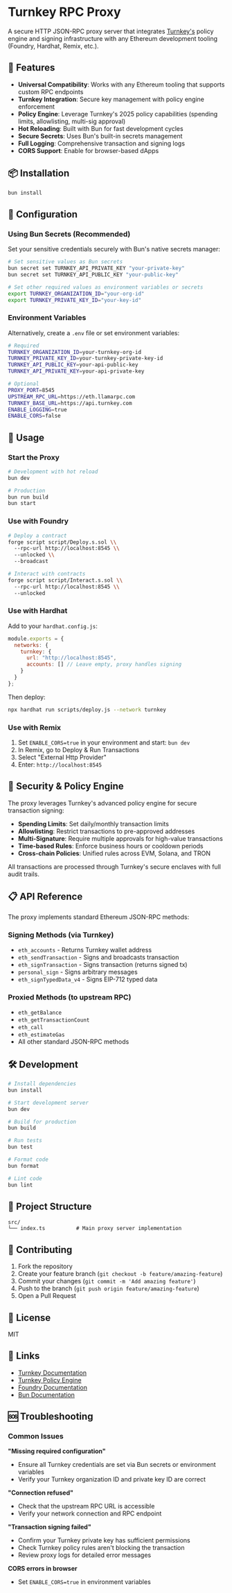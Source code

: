 # Turnkey RPC Proxy

A secure HTTP JSON-RPC proxy server that integrates [Turnkey's](https://turnkey.com) policy engine and signing infrastructure with any Ethereum development tooling (Foundry, Hardhat, Remix, etc.).

## 🚀 Features

- **Universal Compatibility**: Works with any Ethereum tooling that supports custom RPC endpoints
- **Turnkey Integration**: Secure key management with policy engine enforcement  
- **Policy Engine**: Leverage Turnkey's 2025 policy capabilities (spending limits, allowlisting, multi-sig approval)
- **Hot Reloading**: Built with Bun for fast development cycles
- **Secure Secrets**: Uses Bun's built-in secrets management
- **Full Logging**: Comprehensive transaction and signing logs
- **CORS Support**: Enable for browser-based dApps

## 📦 Installation

```bash
bun install
```

## 🔧 Configuration

### Using Bun Secrets (Recommended)

Set your sensitive credentials securely with Bun's native secrets manager:

```bash
# Set sensitive values as Bun secrets
bun secret set TURNKEY_API_PRIVATE_KEY "your-private-key"
bun secret set TURNKEY_API_PUBLIC_KEY "your-public-key"

# Set other required values as environment variables or secrets
export TURNKEY_ORGANIZATION_ID="your-org-id"
export TURNKEY_PRIVATE_KEY_ID="your-key-id"
```

### Environment Variables

Alternatively, create a `.env` file or set environment variables:

```bash
# Required
TURNKEY_ORGANIZATION_ID=your-turnkey-org-id
TURNKEY_PRIVATE_KEY_ID=your-turnkey-private-key-id
TURNKEY_API_PUBLIC_KEY=your-api-public-key
TURNKEY_API_PRIVATE_KEY=your-api-private-key

# Optional
PROXY_PORT=8545
UPSTREAM_RPC_URL=https://eth.llamarpc.com
TURNKEY_BASE_URL=https://api.turnkey.com
ENABLE_LOGGING=true
ENABLE_CORS=false
```

## 🏃 Usage

### Start the Proxy

```bash
# Development with hot reload
bun dev

# Production
bun run build
bun start
```

### Use with Foundry

```bash
# Deploy a contract
forge script script/Deploy.s.sol \\
  --rpc-url http://localhost:8545 \\
  --unlocked \\
  --broadcast

# Interact with contracts
forge script script/Interact.s.sol \\
  --rpc-url http://localhost:8545 \\
  --unlocked
```

### Use with Hardhat

Add to your `hardhat.config.js`:

```javascript
module.exports = {
  networks: {
    turnkey: {
      url: "http://localhost:8545",
      accounts: [] // Leave empty, proxy handles signing
    }
  }
};
```

Then deploy:

```bash
npx hardhat run scripts/deploy.js --network turnkey
```

### Use with Remix

1. Set `ENABLE_CORS=true` in your environment and start: `bun dev`
2. In Remix, go to Deploy & Run Transactions
3. Select "External Http Provider" 
4. Enter: `http://localhost:8545`

## 🔐 Security & Policy Engine

The proxy leverages Turnkey's advanced policy engine for secure transaction signing:

- **Spending Limits**: Set daily/monthly transaction limits
- **Allowlisting**: Restrict transactions to pre-approved addresses
- **Multi-Signature**: Require multiple approvals for high-value transactions
- **Time-based Rules**: Enforce business hours or cooldown periods
- **Cross-chain Policies**: Unified rules across EVM, Solana, and TRON

All transactions are processed through Turnkey's secure enclaves with full audit trails.

## 📋 API Reference

The proxy implements standard Ethereum JSON-RPC methods:

### Signing Methods (via Turnkey)
- `eth_accounts` - Returns Turnkey wallet address
- `eth_sendTransaction` - Signs and broadcasts transaction
- `eth_signTransaction` - Signs transaction (returns signed tx)
- `personal_sign` - Signs arbitrary messages
- `eth_signTypedData_v4` - Signs EIP-712 typed data

### Proxied Methods (to upstream RPC)
- `eth_getBalance`
- `eth_getTransactionCount`
- `eth_call`
- `eth_estimateGas`
- All other standard JSON-RPC methods

## 🛠 Development

```bash
# Install dependencies
bun install

# Start development server
bun dev

# Build for production  
bun build

# Run tests
bun test

# Format code
bun format

# Lint code
bun lint
```

## 📁 Project Structure

```
src/
└── index.ts          # Main proxy server implementation
```

## 🤝 Contributing

1. Fork the repository
2. Create your feature branch (`git checkout -b feature/amazing-feature`)
3. Commit your changes (`git commit -m 'Add amazing feature'`)
4. Push to the branch (`git push origin feature/amazing-feature`)
5. Open a Pull Request

## 📄 License

MIT

## 🔗 Links

- [Turnkey Documentation](https://docs.turnkey.com/)
- [Turnkey Policy Engine](https://docs.turnkey.com/concepts/policies/overview)
- [Foundry Documentation](https://book.getfoundry.sh/)
- [Bun Documentation](https://bun.sh/docs)

## 🆘 Troubleshooting

### Common Issues

**"Missing required configuration"**
- Ensure all Turnkey credentials are set via Bun secrets or environment variables
- Verify your Turnkey organization ID and private key ID are correct

**"Connection refused"**  
- Check that the upstream RPC URL is accessible
- Verify your network connection and RPC endpoint

**"Transaction signing failed"**
- Confirm your Turnkey private key has sufficient permissions
- Check Turnkey policy rules aren't blocking the transaction
- Review proxy logs for detailed error messages

**CORS errors in browser**
- Set `ENABLE_CORS=true` in environment variables